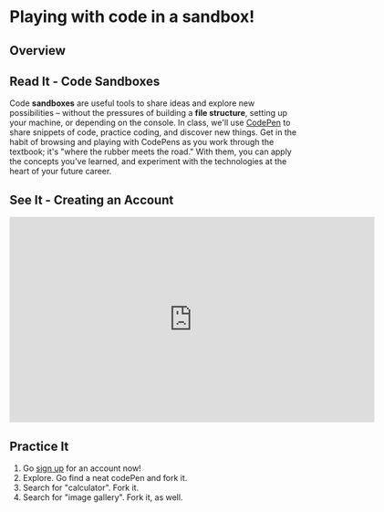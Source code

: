 # Playing with code in a sandbox!
<!-- This is how each subject should be introduced. Give the students structure so they know they can start trusting the process sooner!  -->

## Overview

## Read It - Code Sandboxes
<!-- Give them our writing of the subject then link to a few articles: Medium, Wikipedia, CSS-Tricks, W3S, MozillaDev, etc... that help give more perspective on the subject  -->
Code **sandboxes** are useful tools to share ideas and explore new possibilities – without the pressures of building a **file structure**, setting up your machine, or depending on the console. In class, we'll use [CodePen](http://codepen.io/) to share snippets of code, practice coding, and discover new things. Get in the habit of browsing and playing with CodePens as you work through the textbook; it's "where the rubber meets the road." With them, you can apply the concepts you've learned, and experiment with the technologies at the heart of your future career.

## See It - Creating an Account

<!-- ! Video Content: Joe@ACA =  211 codesandboxes -->
<iframe src="https://player.vimeo.com/video/372995742" width="640" height="360" frameborder="0" allow="autoplay; fullscreen" allowfullscreen></iframe>

## Practice It
<!-- Fore each course add in the codeSandbox specific to that language, library, or framework -->
1. Go [sign up](https://codepen.io/) for an account now!
1. Explore. Go find a neat codePen and fork it.
1. Search for "calculator". Fork it.
1. Search for "image gallery". Fork it, as well.
